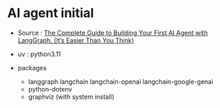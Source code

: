 # AI agent initial


- Source : [The Complete Guide to Building Your First AI Agent with LangGraph. (It’s Easier Than You Think)](https://medium.com/data-science-collective/the-complete-guide-to-building-your-first-ai-agent-its-easier-than-you-think-c87f376c84b2)

- uv : python3.11
- packages
    - langgraph langchain langchain-openai langchain-google-genai 
    - python-dotenv
    - graphviz (with system install)